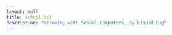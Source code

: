 ```yaml
---
layout: null
title: school.txt
description: "Screwing with School Computers, by Liquid Bug"
---
```

